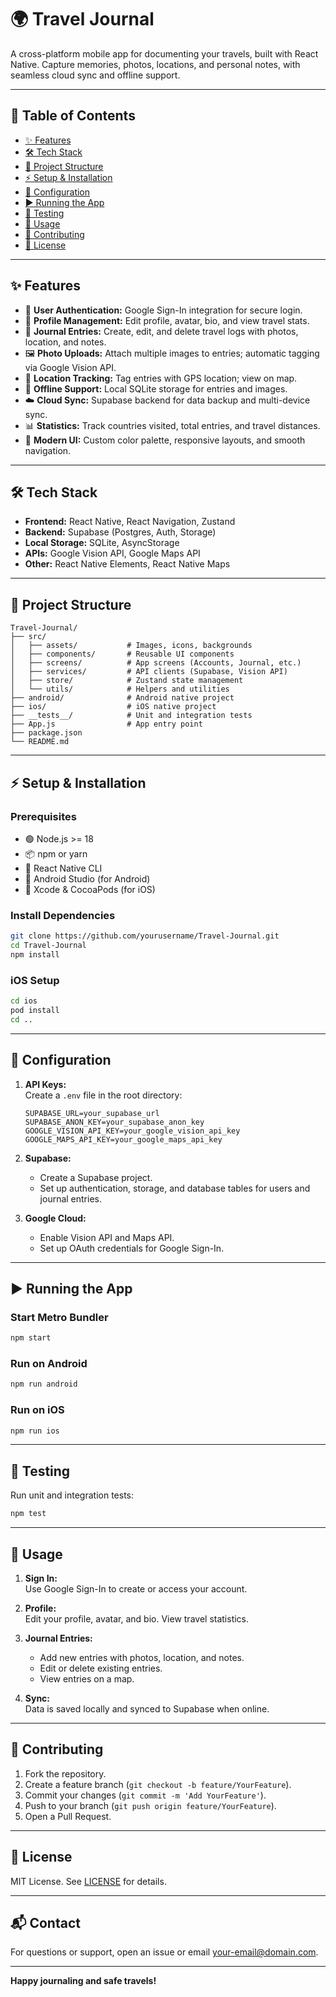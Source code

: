 # 🌍 Travel Journal

A cross-platform mobile app for documenting your travels, built with React Native. Capture memories, photos, locations, and personal notes, with seamless cloud sync and offline support.

---

## 📑 Table of Contents

- [✨ Features](#features)
- [🛠️ Tech Stack](#tech-stack)
- [📁 Project Structure](#project-structure)
- [⚡ Setup & Installation](#setup--installation)
- [🔧 Configuration](#configuration)
- [▶️ Running the App](#running-the-app)
- [🧪 Testing](#testing)
- [📱 Usage](#usage)
- [🤝 Contributing](#contributing)
- [📜 License](#license)

---

## ✨ Features

- 🔐 **User Authentication:** Google Sign-In integration for secure login.
- 👤 **Profile Management:** Edit profile, avatar, bio, and view travel stats.
- 📓 **Journal Entries:** Create, edit, and delete travel logs with photos, location, and notes.
- 🖼️ **Photo Uploads:** Attach multiple images to entries; automatic tagging via Google Vision API.
- 📍 **Location Tracking:** Tag entries with GPS location; view on map.
- 📴 **Offline Support:** Local SQLite storage for entries and images.
- ☁️ **Cloud Sync:** Supabase backend for data backup and multi-device sync.
- 📊 **Statistics:** Track countries visited, total entries, and travel distances.
- 🎨 **Modern UI:** Custom color palette, responsive layouts, and smooth navigation.

---

## 🛠️ Tech Stack

- **Frontend:** React Native, React Navigation, Zustand
- **Backend:** Supabase (Postgres, Auth, Storage)
- **Local Storage:** SQLite, AsyncStorage
- **APIs:** Google Vision API, Google Maps API
- **Other:** React Native Elements, React Native Maps

---

## 📁 Project Structure

```
Travel-Journal/
├── src/
│   ├── assets/           # Images, icons, backgrounds
│   ├── components/       # Reusable UI components
│   ├── screens/          # App screens (Accounts, Journal, etc.)
│   ├── services/         # API clients (Supabase, Vision API)
│   ├── store/            # Zustand state management
│   └── utils/            # Helpers and utilities
├── android/              # Android native project
├── ios/                  # iOS native project
├── __tests__/            # Unit and integration tests
├── App.js                # App entry point
├── package.json
└── README.md
```

---

## ⚡ Setup & Installation

### Prerequisites

- 🟢 Node.js >= 18
- 📦 npm or yarn
- 📱 React Native CLI
- 🤖 Android Studio (for Android)
- 🍏 Xcode & CocoaPods (for iOS)

### Install Dependencies

```bash
git clone https://github.com/yourusername/Travel-Journal.git
cd Travel-Journal
npm install
```

### iOS Setup

```bash
cd ios
pod install
cd ..
```

---

## 🔧 Configuration

1. **API Keys:**  
   Create a `.env` file in the root directory:

   ```
   SUPABASE_URL=your_supabase_url
   SUPABASE_ANON_KEY=your_supabase_anon_key
   GOOGLE_VISION_API_KEY=your_google_vision_api_key
   GOOGLE_MAPS_API_KEY=your_google_maps_api_key
   ```

2. **Supabase:**  
   - Create a Supabase project.
   - Set up authentication, storage, and database tables for users and journal entries.

3. **Google Cloud:**  
   - Enable Vision API and Maps API.
   - Set up OAuth credentials for Google Sign-In.

---

## ▶️ Running the App

### Start Metro Bundler

```bash
npm start
```

### Run on Android

```bash
npm run android
```

### Run on iOS

```bash
npm run ios
```

---

## 🧪 Testing

Run unit and integration tests:

```bash
npm test
```

---

## 📱 Usage

1. **Sign In:**  
   Use Google Sign-In to create or access your account.

2. **Profile:**  
   Edit your profile, avatar, and bio. View travel statistics.

3. **Journal Entries:**  
   - Add new entries with photos, location, and notes.
   - Edit or delete existing entries.
   - View entries on a map.

4. **Sync:**  
   Data is saved locally and synced to Supabase when online.

---

## 🤝 Contributing

1. Fork the repository.
2. Create a feature branch (`git checkout -b feature/YourFeature`).
3. Commit your changes (`git commit -m 'Add YourFeature'`).
4. Push to your branch (`git push origin feature/YourFeature`).
5. Open a Pull Request.

---

## 📜 License

MIT License. See [LICENSE](LICENSE) for details.

---

## 📬 Contact

For questions or support, open an issue or email [your-email@domain.com](mailto:your-email@domain.com).

---

**Happy journaling and safe travels!**